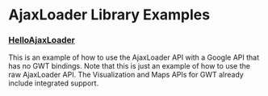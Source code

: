 # AjaxLoader Library Examples #

### [HelloAjaxLoader](http://gwt.google.com/samples/helloajaxloader-1.1.0/HelloAjaxLoader.html) ###

This is an example of how to use the AjaxLoader API with a Google API that has no GWT bindings.   Note that this is just an example of how to use the raw AjaxLoader API.  The Visualization and Maps APIs for GWT already include integrated support.